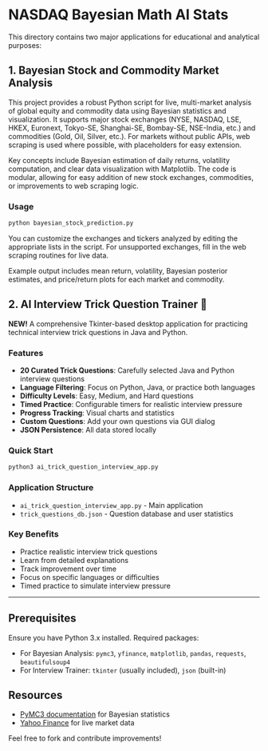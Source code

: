# NASDAQ Bayesian Math AI Stats

This directory contains two major applications for educational and analytical purposes:

## 1. Bayesian Stock and Commodity Market Analysis

This project provides a robust Python script for live, multi-market analysis of global equity and commodity data using Bayesian statistics and visualization. It supports major stock exchanges (NYSE, NASDAQ, LSE, HKEX, Euronext, Tokyo-SE, Shanghai-SE, Bombay-SE, NSE-India, etc.) and commodities (Gold, Oil, Silver, etc.). For markets without public APIs, web scraping is used where possible, with placeholders for easy extension.

Key concepts include Bayesian estimation of daily returns, volatility computation, and clear data visualization with Matplotlib. The code is modular, allowing for easy addition of new stock exchanges, commodities, or improvements to web scraping logic.

### Usage
```bash
python bayesian_stock_prediction.py
```

You can customize the exchanges and tickers analyzed by editing the appropriate lists in the script. For unsupported exchanges, fill in the web scraping routines for live data.

Example output includes mean return, volatility, Bayesian posterior estimates, and price/return plots for each market and commodity.

## 2. AI Interview Trick Question Trainer 🎯

**NEW!** A comprehensive Tkinter-based desktop application for practicing technical interview trick questions in Java and Python.

### Features
- **20 Curated Trick Questions**: Carefully selected Java and Python interview questions
- **Language Filtering**: Focus on Python, Java, or practice both languages  
- **Difficulty Levels**: Easy, Medium, and Hard questions
- **Timed Practice**: Configurable timers for realistic interview pressure
- **Progress Tracking**: Visual charts and statistics
- **Custom Questions**: Add your own questions via GUI dialog
- **JSON Persistence**: All data stored locally

### Quick Start
```bash
python3 ai_trick_question_interview_app.py
```

### Application Structure
- `ai_trick_question_interview_app.py` - Main application
- `trick_questions_db.json` - Question database and user statistics

### Key Benefits
- Practice realistic interview trick questions
- Learn from detailed explanations  
- Track improvement over time
- Focus on specific languages or difficulties
- Timed practice to simulate interview pressure

---

## Prerequisites

Ensure you have Python 3.x installed. Required packages:
- For Bayesian Analysis: `pymc3`, `yfinance`, `matplotlib`, `pandas`, `requests`, `beautifulsoup4`
- For Interview Trainer: `tkinter` (usually included), `json` (built-in)

## Resources

- [PyMC3 documentation](https://docs.pymc.io/) for Bayesian statistics
- [Yahoo Finance](https://finance.yahoo.com/) for live market data

Feel free to fork and contribute improvements!
